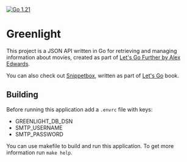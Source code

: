 [![Go 1.21](https://img.shields.io/badge/Go-1.21-blue?logo=go&color=4EA5CC)](https://golang.org/doc/go1.21)

# Greenlight

This project is a JSON API written in Go for retrieving and managing information about movies, created as part of [Let's Go Further by Alex Edwards](https://lets-go-further.alexedwards.net/).

You can also check out [Snippetbox](https://github.com/pprokopowicz/snippetbox), written as part of [Let's Go](https://lets-go.alexedwards.net/) book.

## Building

Before running this application add a `.envrc` file with keys:
- GREENLIGHT_DB_DSN
- SMTP_USERNAME
- SMTP_PASSWORD

You can use makefile to build and run this application. To get more information run `make help`.